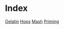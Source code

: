 <!-- TITLE: Tardigrade Beer -->
<!-- SUBTITLE: Moss Piggy!!! -->

# Index

[Gelatin](https://tardigrade.pro/gelatin)
[Hops](https://tardigrade.pro/hops-wheel)
[Mash](https://tardigrade.pro/mash-temperature)
[Priming](https://www.brewersfriend.com/beer-priming-calculator/)